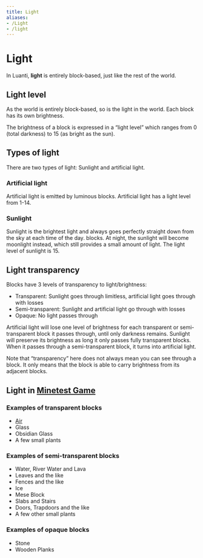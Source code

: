 ```yaml
---
title: Light
aliases:
- /Light
- /light
---
```


# Light

In Luanti, **light** is entirely block-based, just like the rest of the world.

Light level
-----------

As the world is entirely block-based, so is the light in the world. Each block has its own brightness.

The brightness of a block is expressed in a “light level” which ranges from 0 (total darkness) to 15 (as bright as the sun).

Types of light
--------------

There are two types of light: Sunlight and artificial light.

### Artificial light

Artificial light is emitted by luminous blocks. Artificial light has a light level from 1-14.

### Sunlight

Sunlight is the brightest light and always goes perfectly straight down from the sky at each time of the day. blocks. At night, the sunlight will become moonlight instead, which still provides a small amount of light. The light level of sunlight is 15.

Light transparency
------------------

Blocks have 3 levels of transparency to light/brightness:

*   Transparent: Sunlight goes through limitless, artificial light goes through with losses
*   Semi-transparent: Sunlight and artificial light go through with losses
*   Opaque: No light passes through

Artificial light will lose one level of brightness for each transparent or semi-transparent block it passes through, until only darkness remains. Sunlight will preserve its brightness as long it only passes fully transparent blocks. When it passes through a semi-transparent block, it turns into artificial light.

Note that “transparency” here does not always mean you can see through a block. It only means that the block is able to carry brightness from its adjacent blocks.

Light in [Minetest Game](https://content.luanti.org/packages/Minetest/minetest_game/)
-------------------------------------------------------------------------------------

### Examples of transparent blocks

*   [Air](/for-players/nodes#air)
*   Glass
*   Obsidian Glass
*   A few small plants

### Examples of semi-transparent blocks

*   Water, River Water and Lava
*   Leaves and the like
*   Fences and the like
*   Ice
*   Mese Block
*   Slabs and Stairs
*   Doors, Trapdoors and the like
*   A few other small plants

### Examples of opaque blocks

*   Stone
*   Wooden Planks
